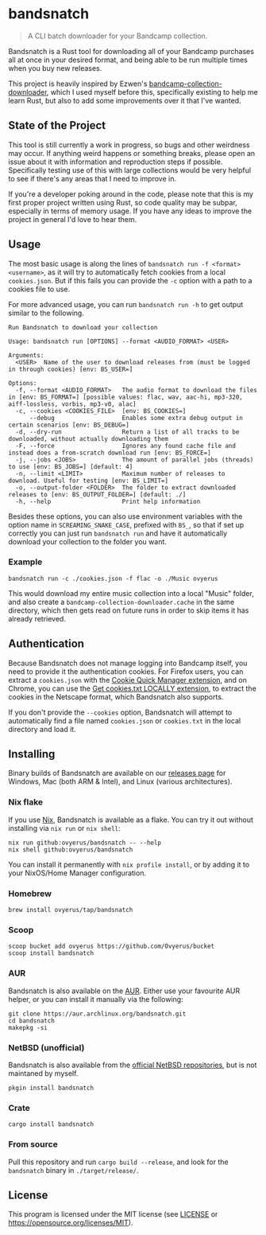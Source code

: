 # bandsnatch

> A CLI batch downloader for your Bandcamp collection.

Bandsnatch is a Rust tool for downloading all of your Bandcamp purchases all at
once in your desired format, and being able to be run multiple times when you
buy new releases.

This project is heavily inspired by Ezwen's
[bandcamp-collection-downloader](https://framagit.org/Ezwen/bandcamp-collection-downloader),
which I used myself before this, specifically existing to help me learn Rust,
but also to add some improvements over it that I've wanted.

## State of the Project

This tool is still currently a work in progress, so bugs and other weirdness may
occur. If anything weird happens or something breaks, please open an issue about
it with information and reproduction steps if possible. Specifically testing use
of this with large collections would be very helpful to see if there's any areas
that I need to improve in.

If you're a developer poking around in the code, please note that this is my
first proper project written using Rust, so code quality may be subpar,
especially in terms of memory usage. If you have any ideas to improve the
project in general I'd love to hear them.

## Usage

The most basic usage is along the lines of
`bandsnatch run -f <format> <username>`, as it will try to automatically fetch
cookies from a local `cookies.json`<!-- or from Firefox (TODO)-->. But if this
fails you can provide the `-c` option with a path to a cookies file to use.

For more advanced usage, you can run `bandsnatch run -h` to get output similar
to the following.

```
Run Bandsnatch to download your collection

Usage: bandsnatch run [OPTIONS] --format <AUDIO_FORMAT> <USER>

Arguments:
  <USER>  Name of the user to download releases from (must be logged in through cookies) [env: BS_USER=]

Options:
  -f, --format <AUDIO_FORMAT>   The audio format to download the files in [env: BS_FORMAT=] [possible values: flac, wav, aac-hi, mp3-320, aiff-lossless, vorbis, mp3-v0, alac]
  -c, --cookies <COOKIES_FILE>  [env: BS_COOKIES=]
      --debug                   Enables some extra debug output in certain scenarios [env: BS_DEBUG=]
  -d, --dry-run                 Return a list of all tracks to be downloaded, without actually downloading them
  -F, --force                   Ignores any found cache file and instead does a from-scratch download run [env: BS_FORCE=]
  -j, --jobs <JOBS>             The amount of parallel jobs (threads) to use [env: BS_JOBS=] [default: 4]
  -n, --limit <LIMIT>           Maximum number of releases to download. Useful for testing [env: BS_LIMIT=]
  -o, --output-folder <FOLDER>  The folder to extract downloaded releases to [env: BS_OUTPUT_FOLDER=] [default: ./]
  -h, --help                    Print help information
```

Besides these options, you can also use environment variables with the option
name in `SCREAMING_SNAKE_CASE`, prefixed with `BS_`, so that if set up correctly
you can just run `bandsnatch run` and have it automatically download your
collection to the folder you want.

### Example

```
bandsnatch run -c ./cookies.json -f flac -o ./Music ovyerus
```

This would download my entire music collection into a local "Music" folder, and
also create a `bandcamp-collection-downloader.cache` in the same directory,
which then gets read on future runs in order to skip items it has already
retrieved.

## Authentication

Because Bandsnatch does not manage logging into Bandcamp itself, you need to
provide it the authentication cookies. For Firefox users, you can extract a
`cookies.json` with the
[Cookie Quick Manager extension](https://addons.mozilla.org/en-US/firefox/addon/cookie-quick-manager/),
and on Chrome, you can use the
[Get cookies.txt LOCALLY extension](https://chromewebstore.google.com/detail/cclelndahbckbenkjhflpdbgdldlbecc),
to extract the cookies in the Netscape format, which Bandsnatch also supports.

If you don't provide the `--cookies` option, Bandsnatch will attempt to
automatically find a file named `cookies.json` or `cookies.txt` in the local
directory and load it.

<!-- Failing that, if you use Firefox on Windows or Linux,
bandsnatch will try to automatically load the cookies from there if possible
(TODO). -->

## Installing

Binary builds of Bandsnatch are available on our
[releases page](https://github.com/Ovyerus/bandsnatch/releases) for Windows, Mac
(both ARM & Intel), and Linux (various architectures).

### Nix flake

If you use [Nix](https://nixos.org), Bandsnatch is available as a flake. You can
try it out without installing via `nix run` or `nix shell`:

```
nix run github:ovyerus/bandsnatch -- --help
nix shell github:ovyerus/bandsnatch
```

You can install it permanently with `nix profile install`, or by adding it to
your NixOS/Home Manager configuration.

### Homebrew

`brew install ovyerus/tap/bandsnatch`

### Scoop

```
scoop bucket add ovyerus https://github.com/Ovyerus/bucket
scoop install bandsnatch
```

### AUR

Bandsnatch is also available on the
[AUR](https://aur.archlinux.org/packages/bandsnatch). Either use your favourite
AUR helper, or you can install it manually via the following:

```
git clone https://aur.archlinux.org/bandsnatch.git
cd bandsnatch
makepkg -si
```

### NetBSD (unofficial)

Bandsnatch is also available from the
[official NetBSD repositories](https://pkgsrc.se/net/bandsnatch/), but is not
maintaned by myself.

```
pkgin install bandsnatch
```

### Crate

`cargo install bandsnatch`

### From source

Pull this repository and run `cargo build --release`, and look for the
`bandsnatch` binary in `./target/release/`.

## License

This program is licensed under the MIT license (see [LICENSE](./LICENSE) or
https://opensource.org/licenses/MIT).

